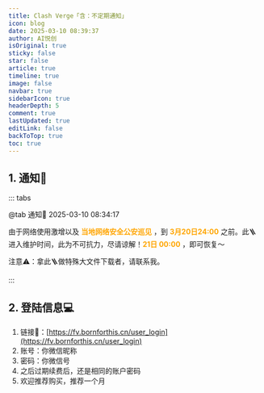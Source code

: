 ```yaml
---
title: Clash Verge「含：不定期通知」
icon: blog
date: 2025-03-10 08:39:37
author: AI悦创
isOriginal: true
sticky: false
star: false
article: true
timeline: true
image: false
navbar: true
sidebarIcon: true
headerDepth: 5
comment: true
lastUpdated: true
editLink: false
backToTop: true
toc: true
---
```


## 1. 通知📢

::: tabs

@tab 通知📢 2025-03-10 08:34:17 

由于网络使用激增以及 **<snpan style="color:orange">当地网络安全公安巡见</snpan>** ，到 **<snpan style="color:orange">3月20日24:00</snpan>** 之前。此🪜进入维护时间，此为不可抗力，尽请谅解！**<snpan style="color:orange">21日 00:00</snpan>** ，即可恢复～

注意⚠️：拿此🪜做特殊大文件下载者，请联系我。

:::

## 2. 登陆信息💻

1. 链接🔗：[https://fv.bornforthis.cn/user_login](https://fv.bornforthis.cn/user_login)
2. 账号：你微信昵称
3. 密码：你微信号
4. 之后过期续费后，还是相同的账户密码
5. 欢迎推荐购买，推荐一个月